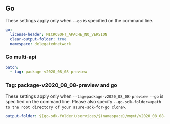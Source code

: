 ## Go

These settings apply only when `--go` is specified on the command line.

``` yaml $(go)
go:
  license-header: MICROSOFT_APACHE_NO_VERSION
  clear-output-folder: true
  namespace: delegatednetwork
```

### Go multi-api

``` yaml $(go) && $(multiapi)
batch:
  - tag: package-v2020_08_08-preview
```

### Tag: package-v2020_08_08-preview and go

These settings apply only when `--tag=package-v2020_08_08-preview --go` is specified on the command line.
Please also specify `--go-sdk-folder=<path to the root directory of your azure-sdk-for-go clone>`.

``` yaml $(tag)=='package-v2020_08_08-preview' && $(go)
output-folder: $(go-sdk-folder)/services/$(namespace)/mgmt/v2020_08_08-preview/$(namespace)
```